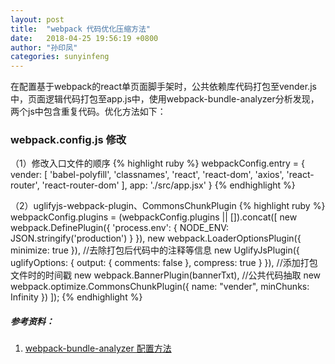 ```yaml
---
layout: post
title:  "webpack 代码优化压缩方法"
date:   2018-04-25 19:56:19 +0800
author: "孙印凤"
categories: sunyinfeng
---
```


在配置基于webpack的react单页面脚手架时，公共依赖库代码打包至vender.js中，页面逻辑代码打包至app.js中，使用webpack-bundle-analyzer分析发现，两个js中包含重复代码。优化方法如下：

### webpack.config.js 修改

（1）修改入口文件的顺序
{% highlight ruby %}
    webpackConfig.entry = {
        vender: [
            'babel-polyfill',
            'classnames',
            'react',
            'react-dom',
            'axios',
            'react-router',
            'react-router-dom'
        ],
        app: './src/app.jsx'
    }
{% endhighlight %}

（2）uglifyjs-webpack-plugin、CommonsChunkPlugin
{% highlight ruby %}
    webpackConfig.plugins = (webpackConfig.plugins || []).concat([
        new webpack.DefinePlugin({
            'process.env': {
                NODE_ENV: JSON.stringify('production')
            }
        }),
        new webpack.LoaderOptionsPlugin({
            minimize: true
        }),
        //去除打包后代码中的注释等信息
        new UglifyJsPlugin({
            uglifyOptions: {
              output: {
                comments: false
              },
              compress: true
            }
        }),
        //添加打包文件时的时间戳
        new webpack.BannerPlugin(bannerTxt),
        //公共代码抽取
        new webpack.optimize.CommonsChunkPlugin({
            name: "vender",
            minChunks: Infinity
        })
    ]);
{% endhighlight %}

##### 参考资料：
1. [webpack-bundle-analyzer 配置方法](https://segmentfault.com/a/1190000012220132)